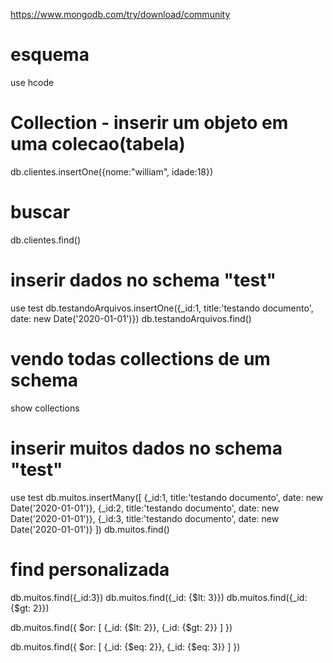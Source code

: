 https://www.mongodb.com/try/download/community

# esquema
use hcode

# Collection - inserir um objeto em uma colecao(tabela)
db.clientes.insertOne({nome:"william", idade:18})

# buscar
db.clientes.find()

# inserir dados no schema "test"
use test
db.testandoArquivos.insertOne({_id:1, title:'testando documento', date: new Date('2020-01-01')})
db.testandoArquivos.find()


# vendo todas collections de um schema
show collections


# inserir muitos dados no schema "test"
use test
db.muitos.insertMany([
 {_id:1, title:'testando documento', date: new Date('2020-01-01')},
 {_id:2, title:'testando documento', date: new Date('2020-01-01')},
 {_id:3, title:'testando documento', date: new Date('2020-01-01')}
])
db.muitos.find()

# find personalizada
db.muitos.find({_id:3})
db.muitos.find({_id: {$lt: 3}})
db.muitos.find({_id: {$gt: 2}})

db.muitos.find({
    $or: [
        {_id: {$lt: 2}},
        {_id: {$gt: 2}}
    ]
})

db.muitos.find({
    $or: [
        {_id: {$eq: 2}},
        {_id: {$eq: 3}}
    ]
})